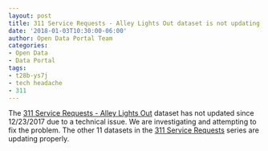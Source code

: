 ```yaml
---
layout: post
title: 311 Service Requests - Alley Lights Out dataset is not updating
date: '2018-01-03T10:30:00-06:00'
author: Open Data Portal Team
categories:
- Open Data
- Data Portal
tags:
- t28b-ys7j
- tech headache
- 311
---
```

The [311 Service Requests - Alley Lights Out](https://data.cityofchicago.org/d/t28b-ys7j) dataset has not updated since 12/23/2017 due to a technical issue. We are investigating and attempting to fix the problem. The other 11 datasets in the [311 Service Requests](https://data.cityofchicago.org/browse?category=Service+Requests&limitTo=datasets&sortBy=alpha) series are updating properly.
